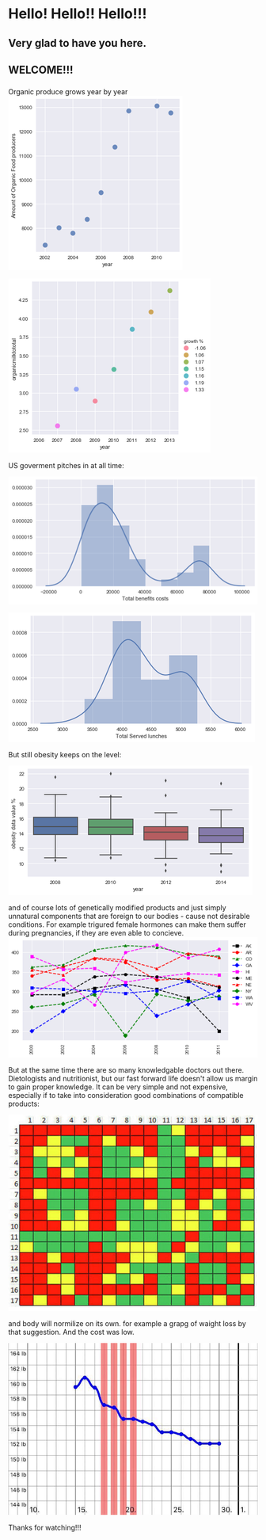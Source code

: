 # Hello! Hello!! Hello!!!

## Very glad to have you here.

## WELCOME!!!

###

Organic produce grows year by year
![Image](https://github.com/YuliannkA/YuliannkA.github.io/blob/master/Organic%20producers.png)

![Image](https://github.com/YuliannkA/YuliannkA.github.io/blob/master/orgmilkquantitygrowth.png)

US goverment pitches in at all time:

![Image](https://github.com/YuliannkA/YuliannkA.github.io/blob/master/totalbenefitscosts.png)

![Image](https://github.com/YuliannkA/YuliannkA.github.io/blob/master/index.png)

But still obesity keeps on the level:

![Image](https://github.com/YuliannkA/YuliannkA.github.io/blob/master/obesity.png)

and of course lots of genetically modified products and just simply unnatural components that are foreign to our bodies - cause not desirable conditions. For example trigured female hormones can make them suffer during pregnancies, if they are even able to concieve.
![Image](https://github.com/YuliannkA/YuliannkA.github.io/blob/master/pregnancies.png)

But at the same time there are so many knowledgable doctors out there. Dietologists and nutritionist, but our fast forward life doesn't allow us margin to gain proper knowledge.
 It can be very simple and not expensive, especially if to take into consideration good combinations of compatible products:
 
 ![Image](https://github.com/YuliannkA/YuliannkA.github.io/blob/master/combinationspng.png)
 
 and body will normilize on its own.
 for example a grapg of waight loss by that suggestion. And the cost was low.

![Image](https://github.com/YuliannkA/YuliannkA.github.io/blob/master/27583258_1819746038098136_1952118238_n.jpg)

Thanks for watching!!!

